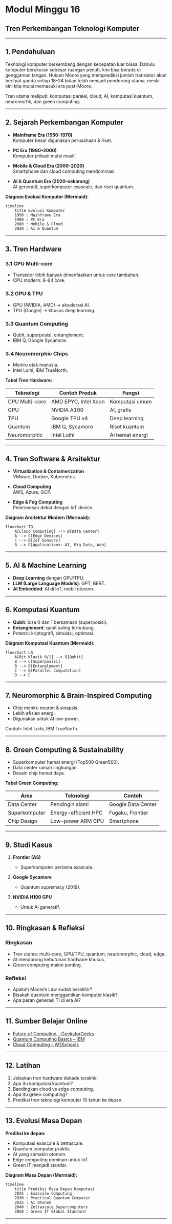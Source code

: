 
# Modul Minggu 16
## Tren Perkembangan Teknologi Komputer

---

## 1. Pendahuluan

Teknologi komputer berkembang dengan kecepatan luar biasa. Dahulu komputer berukuran sebesar ruangan penuh, kini bisa berada di genggaman tangan. 
Hukum Moore yang memprediksi jumlah transistor akan berlipat ganda setiap 18–24 bulan telah menjadi pendorong utama, meski kini kita mulai memasuki era post-Moore.

Tren utama meliputi: komputasi paralel, cloud, AI, komputasi kuantum, neuromorfik, dan green computing.

---

## 2. Sejarah Perkembangan Komputer

- **Mainframe Era (1950–1970)**  
  Komputer besar digunakan perusahaan & riset.  

- **PC Era (1980–2000)**  
  Komputer pribadi mulai masif.  

- **Mobile & Cloud Era (2000–2020)**  
  Smartphone dan cloud computing mendominasi.  

- **AI & Quantum Era (2020–sekarang)**  
  AI generatif, superkomputer exascale, dan riset quantum.

**Diagram Evolusi Komputer (Mermaid):**

```mermaid
timeline
    title Evolusi Komputer
    1950 : Mainframe Era
    1980 : PC Era
    2000 : Mobile & Cloud
    2020 : AI & Quantum
```

---

## 3. Tren Hardware

### 3.1 CPU Multi-core
- Transistor lebih banyak dimanfaatkan untuk core tambahan.  
- CPU modern: 8–64 core.  

### 3.2 GPU & TPU
- GPU (NVIDIA, AMD) → akselerasi AI.  
- TPU (Google) → khusus deep learning.

### 3.3 Quantum Computing
- Qubit, superposisi, entanglement.  
- IBM Q, Google Sycamore.

### 3.4 Neuromorphic Chips
- Meniru otak manusia.  
- Intel Loihi, IBM TrueNorth.

**Tabel Tren Hardware:**

| Teknologi    | Contoh Produk      | Fungsi |
|--------------|-------------------|--------|
| CPU Multi-core | AMD EPYC, Intel Xeon | Komputasi umum |
| GPU          | NVIDIA A100        | AI, grafis |
| TPU          | Google TPU v4      | Deep learning |
| Quantum      | IBM Q, Sycamore    | Riset kuantum |
| Neuromorphic | Intel Loihi        | AI hemat energi |

---

## 4. Tren Software & Arsitektur

- **Virtualization & Containerization**  
  VMware, Docker, Kubernetes.  

- **Cloud Computing**  
  AWS, Azure, GCP.  

- **Edge & Fog Computing**  
  Pemrosesan dekat dengan IoT device.

**Diagram Arsitektur Modern (Mermaid):**

```mermaid
flowchart TD
    A[Cloud Computing] --> B[Data Center]
    A --> C[Edge Devices]
    C --> D[IoT Sensors]
    B --> E[Applications: AI, Big Data, Web]
```

---

## 5. AI & Machine Learning

- **Deep Learning** dengan GPU/TPU.  
- **LLM (Large Language Models)**: GPT, BERT.  
- **AI Embedded**: AI di IoT, mobil otonom.

---

## 6. Komputasi Kuantum

- **Qubit**: bisa 0 dan 1 bersamaan (superposisi).  
- **Entanglement**: qubit saling terhubung.  
- Potensi: kriptografi, simulasi, optimasi.

**Diagram Komputasi Kuantum (Mermaid):**

```mermaid
flowchart LR
    A[Bit Klasik 0/1] --> B[Qubit]
    B --> C[Superposisi]
    B --> D[Entanglement]
    C --> E[Parallel Computation]
    D --> E
```

---

## 7. Neuromorphic & Brain-Inspired Computing

- Chip meniru neuron & sinapsis.  
- Lebih efisien energi.  
- Digunakan untuk AI low-power.

Contoh: Intel Loihi, IBM TrueNorth.

---

## 8. Green Computing & Sustainability

- Superkomputer hemat energi (Top500 Green500).  
- Data center ramah lingkungan.  
- Desain chip hemat daya.  

**Tabel Green Computing:**

| Area         | Teknologi          | Contoh |
|--------------|-------------------|--------|
| Data Center  | Pendingin alami   | Google Data Center |
| Superkomputer| Energy-efficient HPC | Fugaku, Frontier |
| Chip Design  | Low-power ARM CPU | Smartphone |

---

## 9. Studi Kasus

1. **Frontier (AS)**  
   - Superkomputer pertama exascale.  

2. **Google Sycamore**  
   - Quantum supremacy (2019).  

3. **NVIDIA H100 GPU**  
   - Untuk AI generatif.  

---

## 10. Ringkasan & Refleksi

### Ringkasan
- Tren utama: multi-core, GPU/TPU, quantum, neuromorphic, cloud, edge.  
- AI mendorong kebutuhan hardware khusus.  
- Green computing makin penting.  

### Refleksi
- Apakah Moore’s Law sudah berakhir?  
- Bisakah quantum menggantikan komputer klasik?  
- Apa peran generasi TI di era AI?  

---

## 11. Sumber Belajar Online

- [Future of Computing – GeeksforGeeks](https://www.geeksforgeeks.org/future-of-computing/)  
- [Quantum Computing Basics – IBM](https://www.ibm.com/quantum-computing/)  
- [Cloud Computing – W3Schools](https://www.w3schools.com/cloud/)  

---

## 12. Latihan

1. Jelaskan tren hardware dekade terakhir.  
2. Apa itu komputasi kuantum?  
3. Bandingkan cloud vs edge computing.  
4. Apa itu green computing?  
5. Prediksi tren teknologi komputer 10 tahun ke depan.  

---

## 13. Evolusi Masa Depan

**Prediksi ke depan:**  
- Komputasi exascale & zettascale.  
- Quantum computer praktis.  
- AI yang semakin otonom.  
- Edge computing dominan untuk IoT.  
- Green IT menjadi standar.

**Diagram Masa Depan (Mermaid):**

```mermaid
timeline
    title Prediksi Masa Depan Komputasi
    2025 : Exascale Computing
    2030 : Practical Quantum Computer
    2035 : AI Otonom
    2040 : Zettascale Supercomputers
    2050 : Green IT Global Standard
```

---
